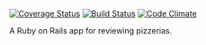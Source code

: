 [![Coverage Status](https://coveralls.io/repos/pezcore343/pizza_reviews/badge.png?branch=master)](https://coveralls.io/r/pezcore343/pizza_reviews?branch=master)
[![Build Status](https://travis-ci.org/pezcore343/pizza_reviews.svg?branch=master)](https://travis-ci.org/pezcore343/pizza_reviews)
[![Code Climate](https://codeclimate.com/github/pezcore343/pizza_reviews/badges/gpa.svg)](https://codeclimate.com/github/pezcore343/pizza_reviews)


A Ruby on Rails app for reviewing pizzerias.
